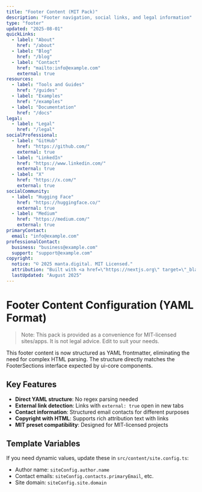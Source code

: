 ```yaml
---
title: "Footer Content (MIT Pack)"
description: "Footer navigation, social links, and legal information"
type: "footer"
updated: "2025-08-01"
quickLinks:
  - label: "About"
    href: "/about"
  - label: "Blog"
    href: "/blog"
  - label: "Contact"
    href: "mailto:info@example.com"
    external: true
resources:
  - label: "Tools and Guides"
    href: "/guides"
  - label: "Examples"
    href: "/examples"
  - label: "Documentation"
    href: "/docs"
legal:
  - label: "Legal"
    href: "/legal"
socialProfessional:
  - label: "GitHub"
    href: "https://github.com/"
    external: true
  - label: "LinkedIn"
    href: "https://www.linkedin.com/"
    external: true
  - label: "X"
    href: "https://x.com/"
    external: true
socialCommunity:
  - label: "Hugging Face"
    href: "https://huggingface.co/"
    external: true
  - label: "Medium"
    href: "https://medium.com/"
    external: true
primaryContact:
  email: "info@example.com"
professionalContact:
  business: "business@example.com"
  support: "support@example.com"
copyright:
  notice: "© 2025 manta.digital. MIT Licensed."
  attribution: "Built with <a href=\"https://nextjs.org\" target=\"_blank\" rel=\"noopener noreferrer\">Next.js</a>, <a href=\"https://tailwindcss.com\" target=\"_blank\" rel=\"noopener noreferrer\">Tailwind CSS</a>, and <a href=\"https://templates.manta.digital\" target=\"_blank\" rel=\"noopener noreferrer\">manta.digital</a>."
  lastUpdated: "August 2025"
---
```


# Footer Content Configuration (YAML Format)

> Note: This pack is provided as a convenience for MIT-licensed sites/apps. It is not legal advice. Edit to suit your needs.

This footer content is now structured as YAML frontmatter, eliminating the need for complex HTML parsing. The structure directly matches the FooterSections interface expected by ui-core components.

## Key Features

- **Direct YAML structure**: No regex parsing needed
- **External link detection**: Links with `external: true` open in new tabs
- **Contact information**: Structured email contacts for different purposes  
- **Copyright with HTML**: Supports rich attribution text with links
- **MIT preset compatibility**: Designed for MIT-licensed projects

## Template Variables

If you need dynamic values, update these in `src/content/site.config.ts`:
- Author name: `siteConfig.author.name`
- Contact emails: `siteConfig.contacts.primaryEmail`, etc.
- Site domain: `siteConfig.site.domain`